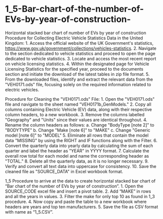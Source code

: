 # 1_5-Bar-chart-of-the-number-of-EVs-by-year-of-construction-
Horizontal stacked bar chart of number of EVs by year of construction 
Procedure for Collecting Electric Vehicle Statistics Data in the United Kingdom:
      1.	Access the official website of the UK Government's statistics, https://www.gov.uk/government/collections/vehicles-statistics.
      2.	Navigate to the section dedicated to vehicle statistics and proceed to open the page dedicated to vehicle statistics.
      3.	Locate and access the most recent report on vehicle licensing statistics.
      4.	Within the designated page for Vehicle Licensing Statistics for the specified year, proceed to the documents section and initiate the download of the latest tables in zip file format.
      5.	From the downloaded files, identify and extract the relevant data from the "VEH0171.ods" file, focusing solely on the required information related to electric vehicles.

Procedure for Cleaning the "VEH0171.ods" File:
      1.	Open the "VEH0171.ods" file and navigate to the sheet named "VEH0171b_GenModels."
      2.	Copy all columns containing Electric Vehicle (EV) data, along with their respective column headers, to a new workbook.
      3.	Remove the columns labelled "Geography" and "Units" since their values are identical throughout.
      4.	Rename the column headers as follows:
            a.	Change "BodyType [note 2]" to "BODYTYPE"
            b.	Change "Make [note 6]" to "MAKE"
            c.	Change "Generic model [note 6]" to "MODEL"
      5.	Eliminate all rows that contain the model data "MISSING" by using the RIGHT and IF functions along with the Filter.
      6.	Convert the quarterly data into yearly data by calculating the sum of each quarter and label the header as "YEAR" in YYYY format.
      7.	Calculate the overall row total for each model and name the corresponding header as "TOTAL."
      8.	Delete all the quarterly data, as it is no longer necessary.
      9.	Verify and convert all text data into uppercase for consistency.
      10.	Save the cleaned file as "SOURCE_DATA" in Excel workbook format.

1_5 Procedure to arrive at the data to create horizontal stacked bar chart of “Bar chart of the number of EVs by year of construction”.
      1.	Open the SOURCE_CODE excel file and insert a pivot table.
      2.	Add “MAKE” in rows and all the years in values.
      3.	Filter the make for only top 10 as found in 1_3 procedure.
      4.	Now copy and paste the table to a new workbook where headers are years and top ten manufacturers.
      5.	Save the file as CSV format with name as “1_5.CSV”.
